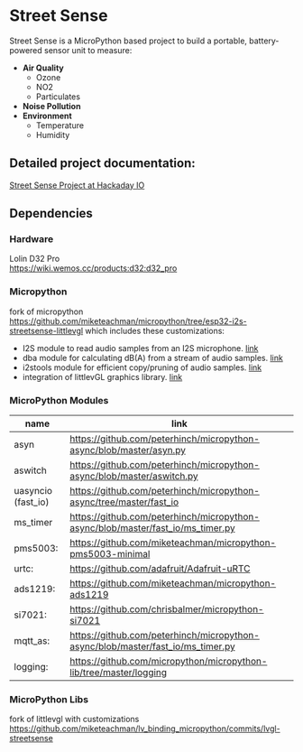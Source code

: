 # Street Sense

Street Sense is a MicroPython based project to build a portable, battery-powered sensor unit to measure: 

- **Air Quality**
    - Ozone
    - NO2 
    - Particulates 
- **Noise Pollution**
- **Environment**
    - Temperature
    - Humidity

## Detailed project documentation:
[Street Sense Project at Hackaday IO](https://hackaday.io/project/162059-street-sense)

## Dependencies
### Hardware 
Lolin D32 Pro  
<https://wiki.wemos.cc/products:d32:d32_pro>
### Micropython
fork of micropython
https://github.com/miketeachman/micropython/tree/esp32-i2s-streetsense-littlevgl
which includes these customizations:
- I2S module to read audio samples from an I2S microphone. [link](https://github.com/miketeachman/micropython/blob/esp32-i2s-streetsense-littlevgl/ports/esp32/machine_i2s.c)
- dba module for calculating dB(A) from a stream of audio samples. [link](https://github.com/miketeachman/micropython/blob/esp32-i2s-streetsense-littlevgl/ports/esp32/moddba.c)  
- i2stools module for efficient copy/pruning of audio samples. [link](https://github.com/miketeachman/micropython/blob/esp32-i2s-streetsense-littlevgl/ports/esp32/modi2stools.c)
- integration of littlevGL graphics library. [link](https://github.com/miketeachman/lv_binding_micropython/tree/lvgl-streetsense)

### MicroPython Modules

| name|link|
|----    | ----- |
|asyn    | https://github.com/peterhinch/micropython-async/blob/master/asyn.py  |
|aswitch | https://github.com/peterhinch/micropython-async/blob/master/aswitch.py |
|uasyncio (fast\_io) | https://github.com/peterhinch/micropython-async/tree/master/fast_io  |
|ms\_timer| https://github.com/peterhinch/micropython-async/blob/master/fast_io/ms_timer.py      |
|pms5003: | https://github.com/miketeachman/micropython-pms5003-minimal   |   
|urtc:    | https://github.com/adafruit/Adafruit-uRTC      |
|ads1219: | https://github.com/miketeachman/micropython-ads1219|
|si7021:  | https://github.com/chrisbalmer/micropython-si7021|
|mqtt\_as:|  https://github.com/peterhinch/micropython-async/blob/master/fast_io/ms_timer.py|
|logging: | https://github.com/micropython/micropython-lib/tree/master/logging|


### MicroPython Libs
fork of littlevgl with customizations
https://github.com/miketeachman/lv_binding_micropython/commits/lvgl-streetsense
 
